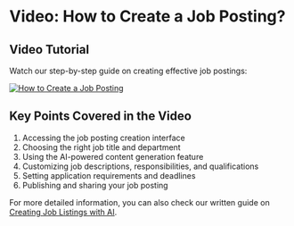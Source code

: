# Video: How to Create a Job Posting?

## Video Tutorial

Watch our step-by-step guide on creating effective job postings:

[![How to Create a Job Posting](https://img.youtube.com/vi/YOUTUBE_VIDEO_ID/0.jpg)](https://www.youtube.com/watch?v=YOUTUBE_VIDEO_ID)

## Key Points Covered in the Video

1. Accessing the job posting creation interface
2. Choosing the right job title and department
3. Using the AI-powered content generation feature
4. Customizing job descriptions, responsibilities, and qualifications
5. Setting application requirements and deadlines
6. Publishing and sharing your job posting

For more detailed information, you can also check our written guide on [Creating Job Listings with AI](creating-job-listings-with-ai.md).

